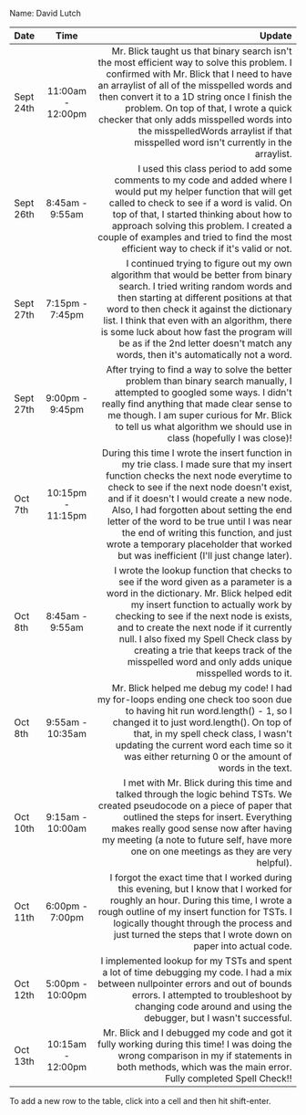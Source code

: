 Name: David Lutch

| Date      |       Time        |                                                                                                                                                                                                                                                                                                                                                                                                                                                       Update |
|:----------|:-----------------:|-------------------------------------------------------------------------------------------------------------------------------------------------------------------------------------------------------------------------------------------------------------------------------------------------------------------------------------------------------------------------------------------------------------------------------------------------------------:|
| Sept 24th | 11:00am - 12:00pm | Mr. Blick taught us that binary search isn't the most efficient way to solve this problem. I confirmed with Mr. Blick that I need to have an arraylist of all of the misspelled words and then convert it to a 1D string once I finish the problem. On top of that, I wrote a quick checker that only adds misspelled words into the misspelledWords arraylist if that misspelled word isn't currently in the arraylist. |
| Sept 26th |  8:45am - 9:55am  | I used this class period to add some comments to my code and added where I would put my helper function that will get called to check to see if a word is valid. On top of that, I started thinking about how to approach solving this problem. I created a couple of examples and tried to find the most efficient way to check if it's valid or not. |
| Sept 27th |  7:15pm - 7:45pm  | I continued trying to figure out my own algorithm that would be better from binary search. I tried writing random words and then starting at different positions at that word to then check it against the dictionary list. I think that even with an algorithm, there is some luck about how fast the program will be as if the 2nd letter doesn't match any words, then it's automatically not a word. |
| Sept 27th |  9:00pm - 9:45pm  | After trying to find a way to solve the better problem than binary search manually, I attempted to googled some ways. I didn't really find anything that made clear sense to me though. I am super curious for Mr. Blick to tell us what algorithm we should use in class (hopefully I was close)! |
| Oct 7th   | 10:15pm - 11:15pm | During this time I wrote the insert function in my trie class. I made sure that my insert function checks the next node everytime to check to see if the next node doesn't exist, and if it doesn't I would create a new node. Also, I had forgotten about setting the end letter of the word to be true until I was near the end of writing this function, and just wrote a temporary placeholder that worked but was inefficient (I'll just change later). | |
| Oct 8th   |  8:45am - 9:55am  | I wrote the lookup function that checks to see if the word given as a parameter is a word in the dictionary. Mr. Blick helped edit my insert function to actually work by checking to see if the next node is exists, and to create the next node if it currently null. I also fixed my Spell Check class by creating a trie that keeps track of the misspelled word and only adds unique misspelled words to it. |
| Oct 8th   | 9:55am - 10:35am  | Mr. Blick helped me debug my code! I had my for-loops ending one check too soon due to having hit run word.length() - 1, so I changed it to just word.length(). On top of that, in my spell check class, I wasn't updating the current word each time so it was either returning 0 or the amount of words in the text. |
| Oct 10th  | 9:15am - 10:00am  | I met with Mr. Blick during this time and talked through the logic behind TSTs. We created pseudocode on a piece of paper that outlined the steps for insert. Everything makes really good sense now after having my meeting (a note to future self, have more one on one meetings as they are very helpful). |
| Oct 11th  |  6:00pm - 7:00pm  | I forgot the exact time that I worked during this evening, but I know that I worked for roughly an hour. During this time, I wrote a rough outline of my insert function for TSTs. I logically thought through the process and just turned the steps that I wrote down on paper into actual code. |
| Oct 12th  | 5:00pm - 10:00pm  | I implemented lookup for my TSTs and spent a lot of time debugging my code. I had a mix between nullpointer errors and out of bounds errors. I attempted to troubleshoot by changing code around and using the debugger, but I wasn't successful. |
| Oct 13th  | 10:15am - 12:00pm | Mr. Blick and I debugged my code and got it fully working during this time! I was doing the wrong comparison in my if statements in both methods, which was the main error. Fully completed Spell Check!! |



To add a new row to the table, click into a cell and then hit shift-enter.
